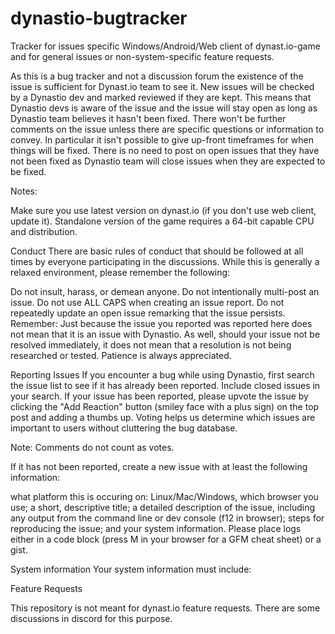# dynastio-bugtracker

Tracker for issues specific Windows/Android/Web client of dynast.io-game and for general issues or non-system-specific feature requests.

As this is a bug tracker and not a discussion forum the existence of the issue is sufficient for Dynast.io team to see it. New issues will be checked by a Dynastio dev and marked reviewed if they are kept. This means that Dynastio devs is aware of the issue and the issue will stay open as long as Dynastio team believes it hasn't been fixed. There won't be further comments on the issue unless there are specific questions or information to convey. In particular it isn't possible to give up-front timeframes for when things will be fixed. There is no need to post on open issues that they have not been fixed as Dynastio team will close issues when they are expected to be fixed.

Notes:

Make sure you use latest version on dynast.io (if you don't use web client, update it).
Standalone version of the game requires a 64-bit capable CPU and distribution.

Conduct
There are basic rules of conduct that should be followed at all times by everyone participating in the discussions. While this is generally a relaxed environment, please remember the following:

Do not insult, harass, or demean anyone.
Do not intentionally multi-post an issue.
Do not use ALL CAPS when creating an issue report.
Do not repeatedly update an open issue remarking that the issue persists.
Remember: Just because the issue you reported was reported here does not mean that it is an issue with Dynastio. As well, should your issue not be resolved immediately, it does not mean that a resolution is not being researched or tested. Patience is always appreciated.

Reporting Issues
If you encounter a bug while using Dynastio, first search the issue list to see if it has already been reported. Include closed issues in your search. If your issue has been reported, please upvote the issue by clicking the "Add Reaction" button (smiley face with a plus sign) on the top post and adding a thumbs up. Voting helps us determine which issues are important to users without cluttering the bug database.

Note: Comments do not count as votes.

If it has not been reported, create a new issue with at least the following information:

what platform this is occuring on: Linux/Mac/Windows, which browser you use;
a short, descriptive title;
a detailed description of the issue, including any output from the command line or dev console (f12 in browser);
steps for reproducing the issue; and
your system information.
Please place logs either in a code block (press M in your browser for a GFM cheat sheet) or a gist.

System information
Your system information must include:

Feature Requests

This repository is not meant for dynast.io feature requests. There are some discussions in discord for this purpose.

